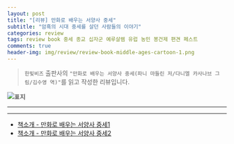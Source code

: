 ```yaml
---  
layout: post  
title: "[리뷰] 만화로 배우는 서양사 중세"  
subtitle: "암흑의 시대 중세를 살던 사람들의 이야기"  
categories: review  
tags: review book 중세 종교 십자군 예루살렘 유럽 농민 봉건제 편견 페스트  
comments: true  
header-img: img/review/review-book-middle-ages-cartoon-1.png
---  
```

  
> `한빛비즈` 출판사의 `"만화로 배우는 서양사 중세(파니 마들린 저/다니엘 카사나브 그림/김수영 역)"`를 읽고 작성한 리뷰입니다.  

![표지](https://theorydb.github.io/assets/img/review/review-book-middle-ages-cartoon-1.png)  

---


---

* [책소개 - 만화로 배우는 서양사 중세1](http://www.yes24.com/Product/Goods/101332964)
* [책소개 - 만화로 배우는 서양사 중세2](http://www.yes24.com/Product/Goods/101333360)

